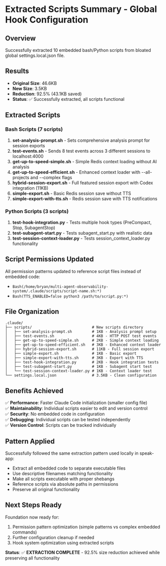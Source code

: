 # Extracted Scripts Summary - Global Hook Configuration

## Overview
Successfully extracted 10 embedded bash/Python scripts from bloated global settings.local.json file.

## Results
- **Original Size**: 46.6KB
- **New Size**: 3.5KB  
- **Reduction**: 92.5% (43.1KB saved)
- **Status**: ✅ Successfully extracted, all scripts functional

## Extracted Scripts

### Bash Scripts (7 scripts)
1. **set-analysis-prompt.sh** - Sets comprehensive analysis prompt for session exports
2. **test-events.sh** - Sends 8 test events across 3 different sessions to localhost:4000
3. **get-up-to-speed-simple.sh** - Simple Redis context loading without AI analysis  
4. **get-up-to-speed-efficient.sh** - Enhanced context loader with --all-projects and --complex flags
5. **hybrid-session-export.sh** - Full featured session export with Codex integration (11KB)
6. **simple-export.sh** - Basic Redis session save without TTS
7. **simple-export-with-tts.sh** - Redis session save with TTS notifications

### Python Scripts (3 scripts)
1. **test-hook-integration.py** - Tests multiple hook types (PreCompact, Stop, SubagentStop)
2. **test-subagent-start.py** - Tests subagent_start.py with realistic data
3. **test-session-context-loader.py** - Tests session_context_loader.py functionality

## Script Permissions Updated
All permission patterns updated to reference script files instead of embedded code:
- `Bash(/home/bryan/multi-agent-observability-system/.claude/scripts/script-name.sh:*)`
- `Bash(TTS_ENABLED=false python3 /path/to/script.py:*)`

## File Organization
```
.claude/
├── scripts/                           # New scripts directory
│   ├── set-analysis-prompt.sh         # 1KB - Analysis prompt setup
│   ├── test-events.sh                 # 4KB - HTTP POST test events
│   ├── get-up-to-speed-simple.sh      # 2KB - Simple context loading
│   ├── get-up-to-speed-efficient.sh   # 3KB - Enhanced context loader
│   ├── hybrid-session-export.sh       # 11KB - Full session export
│   ├── simple-export.sh               # 1KB - Basic export
│   ├── simple-export-with-tts.sh      # 3KB - Export with TTS
│   ├── test-hook-integration.py       # 2KB - Hook integration tests
│   ├── test-subagent-start.py         # 1KB - Subagent start test
│   └── test-session-context-loader.py # 1KB - Context loader test
└── settings.local.json                # 3.5KB - Clean configuration
```

## Benefits Achieved
✅ **Performance**: Faster Claude Code initialization (smaller config file)  
✅ **Maintainability**: Individual scripts easier to edit and version control  
✅ **Security**: No embedded code in configuration  
✅ **Debugging**: Individual scripts can be tested independently  
✅ **Version Control**: Scripts can be tracked individually  

## Pattern Applied
Successfully followed the same extraction pattern used locally in speak-app:
- Extract all embedded code to separate executable files
- Use descriptive filenames matching functionality  
- Make all scripts executable with proper shebangs
- Reference scripts via absolute paths in permissions
- Preserve all original functionality

## Next Steps Ready
Foundation now ready for:
1. Permission pattern optimization (simple patterns vs complex embedded commands)
2. Further configuration cleanup if needed
3. Hook system optimization using extracted scripts

**Status**: ✅ **EXTRACTION COMPLETE** - 92.5% size reduction achieved while preserving all functionality
